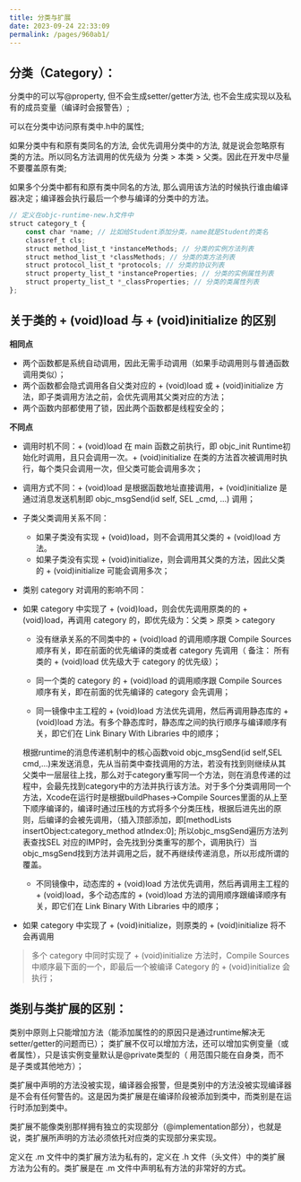 ```yaml
---
title: 分类与扩展
date: 2023-09-24 22:33:09
permalink: /pages/960ab1/
---
```


## 分类（Category）：

分类中的可以写@property, 但不会生成setter/getter方法, 也不会生成实现以及私有的成员变量（编译时会报警告）;

可以在分类中访问原有类中.h中的属性;

如果分类中有和原有类同名的方法, 会优先调用分类中的方法, 就是说会忽略原有类的方法。所以同名方法调用的优先级为 分类 > 本类 > 父类。因此在开发中尽量不要覆盖原有类;

如果多个分类中都有和原有类中同名的方法, 那么调用该方法的时候执行谁由编译器决定；编译器会执行最后一个参与编译的分类中的方法。


```js
// 定义在objc-runtime-new.h文件中
struct category_t {
    const char *name; // 比如给Student添加分类，name就是Student的类名
    classref_t cls;
    struct method_list_t *instanceMethods; // 分类的实例方法列表
    struct method_list_t *classMethods; // 分类的类方法列表
    struct protocol_list_t *protocols; // 分类的协议列表
    struct property_list_t *instanceProperties; // 分类的实例属性列表
    struct property_list_t *_classProperties; // 分类的类属性列表
};
```



## 关于类的 + (void)load 与 + (void)initialize 的区别


**相同点**

- 两个函数都是系统自动调用，因此无需手动调用（如果手动调用则与普通函数调用类似）；
- 两个函数都会隐式调用各自父类对应的 + (void)load 或 + (void)initialize 方法，即子类调用方法之前，会优先调用其父类对应的方法；
- 两个函数内部都使用了锁，因此两个函数都是线程安全的；

**不同点**

- 调用时机不同：+ (void)load 在 main 函数之前执行，即 objc_init Runtime初始化时调用，且只会调用一次。+ (void)initialize 在类的方法首次被调用时执行，每个类只会调用一次，但父类可能会调用多次；

- 调用方式不同：+ (void)load 是根据函数地址直接调用，+ (void)initialize 是通过消息发送机制即 objc_msgSend(id self, SEL _cmd, ...) 调用；

- 子类父类调用关系不同：
  - 如果子类没有实现 + (void)load，则不会调用其父类的 + (void)load 方法。
  - 如果子类没有实现 + (void)initialize，则会调用其父类的方法，因此父类的 + (void)initialize 可能会调用多次；

- 类别 category 对调用的影响不同：

 - 如果 category 中实现了 + (void)load，则会优先调用原类的的 + (void)load，再调用 category 的，即优先级为：父类 > 原类 > category
   - 没有继承关系的不同类中的 + (void)load 的调用顺序跟 Compile Sources 顺序有关，即在前面的优先编译的类或者 category 先调用（ 备注： 所有类的 + (void)load 优先级大于 category 的优先级）；
    
    - 同一个类的 category 的 + (void)load 的调用顺序跟 Compile Sources 顺序有关，即在前面的优先编译的 category 会先调用；
   
    - 同一镜像中主工程的 + (void)load 方法优先调用，然后再调用静态库的 + (void)load 方法。有多个静态库时，静态库之间的执行顺序与编译顺序有关，即它们在 Link Binary With Libraries 中的顺序；

    根据runtime的消息传递机制中的核心函数void objc_msgSend(id self,SEL cmd,...)来发送消息，先从当前类中查找调用的方法，若没有找到则继续从其父类中一层层往上找，那么对于category重写同一个方法，则在消息传递的过程中，会最先找到category中的方法并执行该方法。对于多个分类调用同一个方法，Xcode在运行时是根据buildPhases->Compile Sources里面的从上至下顺序编译的，编译时通过压栈的方式将多个分类压栈，根据后进先出的原则，后编译的会被先调用，（插入顶部添加，即[methodLists insertObject:category_method atIndex:0]; 所以objc_msgSend遍历方法列表查找SEL 对应的IMP时，会先找到分类重写的那个，调用执行）当objc_msgSend找到方法并调用之后，就不再继续传递消息，所以形成所谓的覆盖。
    
    - 不同镜像中，动态库的 + (void)load 方法优先调用，然后再调用主工程的 + (void)load，多个动态库的 + (void)load 方法的调用顺序跟编译顺序有关，即它们在 Link Binary With Libraries 中的顺序；

- 如果 category 中实现了 + (void)initialize，则原类的 + (void)initialize 将不会再调用
 > 多个 category 中同时实现了 + (void)initialize 方法时，Compile Sources中顺序最下面的一个，即最后一个被编译 Category 的 + (void)initialize 会执行；



## 类别与类扩展的区别：

类别中原则上只能增加方法（能添加属性的的原因只是通过runtime解决无setter/getter的问题而已）；
类扩展不仅可以增加方法，还可以增加实例变量（或者属性），只是该实例变量默认是@private类型的（
用范围只能在自身类，而不是子类或其他地方）；

类扩展中声明的方法没被实现，编译器会报警，但是类别中的方法没被实现编译器是不会有任何警告的。这是因为类扩展是在编译阶段被添加到类中，而类别是在运行时添加到类中。

类扩展不能像类别那样拥有独立的实现部分（@implementation部分），也就是说，类扩展所声明的方法必须依托对应类的实现部分来实现。

定义在 .m 文件中的类扩展方法为私有的，定义在 .h 文件（头文件）中的类扩展方法为公有的。类扩展是在 .m 文件中声明私有方法的非常好的方式。